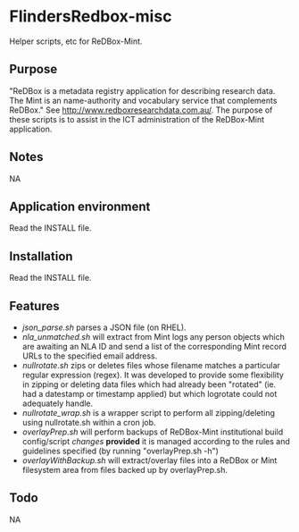 FlindersRedbox-misc
===================

Helper scripts, etc for ReDBox-Mint.

Purpose
-------
"ReDBox is a metadata registry application for describing research data.
The Mint is an name-authority and vocabulary service that complements ReDBox."
See http://www.redboxresearchdata.com.au/. The purpose of these scripts is to
assist in the ICT administration of the ReDBox-Mint application.

Notes
-----
NA

Application environment
-----------------------
Read the INSTALL file.

Installation
------------
Read the INSTALL file.

Features
--------
* *json_parse.sh* parses a JSON file (on RHEL).
* *nla_unmatched.sh* will extract from Mint logs any person objects which are
  awaiting an NLA ID and send a list of the corresponding Mint record URLs
  to the specified email address.
* *nullrotate.sh* zips or deletes files whose filename matches a particular
  regular expression (regex). It was developed to provide some flexibility
  in zipping or deleting data files which had already been "rotated" (ie.
  had a datestamp or timestamp applied) but which logrotate could not
  adequately handle.
* *nullrotate_wrap.sh* is a wrapper script to perform all zipping/deleting
  using nullrotate.sh within a cron job.
* *overlayPrep.sh* will perform backups of ReDBox-Mint institutional build
  config/script _changes_ __provided__ it is managed according to the rules
  and guidelines specified (by running "overlayPrep.sh -h")
* *overlayWithBackup.sh* will extract/overlay files into a ReDBox or Mint
  filesystem area from files backed up by overlayPrep.sh.

Todo
----
NA

